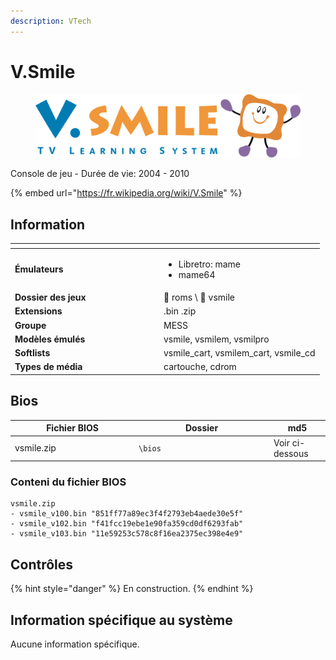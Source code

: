 ```yaml
---
description: VTech
---
```


# V.Smile

<div align="left">

<figure><img src="https://raw.githubusercontent.com/fabricecaruso/es-theme-carbon/52ff37c9e265587d006945a2ba695b5a962b3a3d/art/logos/vsmile.svg" alt=""><figcaption></figcaption></figure>

</div>

Console de jeu - Durée de vie: 2004 - 2010

{% embed url="https://fr.wikipedia.org/wiki/V.Smile" %}

## Information

<table data-header-hidden><thead><tr><th width="224"></th><th></th></tr></thead><tbody><tr><td><strong>Émulateurs</strong></td><td><ul><li>Libretro: mame</li><li>mame64</li></ul></td></tr><tr><td><strong>Dossier des jeux</strong></td><td><span data-gb-custom-inline data-tag="emoji" data-code="1f4c2">📂</span> roms \ <span data-gb-custom-inline data-tag="emoji" data-code="1f4c2">📂</span> vsmile</td></tr><tr><td><strong>Extensions</strong></td><td>.bin .zip</td></tr><tr><td><strong>Groupe</strong></td><td>MESS</td></tr><tr><td><strong>Modèles émulés</strong></td><td>vsmile, vsmilem, vsmilpro</td></tr><tr><td><strong>Softlists</strong></td><td>vsmile_cart, vsmilem_cart, vsmile_cd</td></tr><tr><td><strong>Types de média</strong></td><td>cartouche, cdrom</td></tr></tbody></table>

## Bios

<table><thead><tr><th width="184">Fichier BIOS</th><th width="202">Dossier</th><th>md5</th></tr></thead><tbody><tr><td>vsmile.zip</td><td><code>\bios</code></td><td>Voir ci-dessous</td></tr></tbody></table>

### Conteni du fichier BIOS

```
vsmile.zip
- vsmile_v100.bin "851ff77a89ec3f4f2793eb4aede30e5f"
- vsmile_v102.bin "f41fcc19ebe1e90fa359cd0df6293fab"
- vsmile_v103.bin "11e59253c578c8f16ea2375ec398e4e9"
```

## Contrôles

{% hint style="danger" %}
En construction.
{% endhint %}

## Information spécifique au système

Aucune information spécifique.
